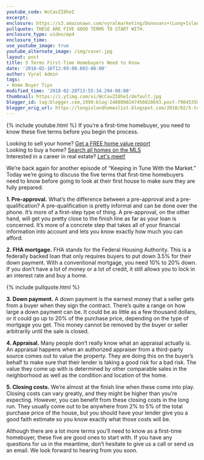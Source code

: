 ```yaml
---
youtube_code: WcCavZI8heI
excerpt:
enclosure: https://s3.amazonaws.com/vyralmarketing/Donovans+(Long+Island)/Videos/2018/February/Long+Island+Real+Estate+Agent-+5+Terms+First-Time+Homebuyers+Need+to+Know.mp4
pullquote: THESE ARE FIVE GOOD TERMS TO START WITH.
enclosure_type: video/mp4
enclosure_time:
use_youtube_image: true
youtube_alternate_image: /img/cover.jpg
layout: post
title: 5 Terms First-Time Homebuyers Need to Know
date: '2018-02-16T12:09:00.002-08:00'
author: Vyral Admin
tags:
- Home Buyer Tips
modified_time: '2018-02-20T13:55:34.294-08:00'
thumbnail: https://i.ytimg.com/vi/WcCavZI8heI/default.jpg
blogger_id: tag:blogger.com,1999:blog-2408090247456828693.post-7904535003319819530
blogger_orig_url: https://longislandhomeslist.blogspot.com/2018/02/5-terms-first-time-homebuyers-need-to.html
---
```

{% include youtube.html %}
If you’re a first-time homebuyer, you need to know these five terms before you begin the process.

<div class="post-cta">
Looking to sell your home? <a href="http://www.longislandhomeslist.com/cma/property-valuation/" target="_blank">Get a FREE home value report</a><br>
Looking to buy a home? <a href="http://www.longislandhomeslist.com/" target="_blank">Search all homes on the MLS</a><br>
Interested in a career in real estate? <a href="/meeting/">Let's meet!</a>
</div>

We’re back again for another episode of “Keeping in Tune With the Market.” Today we’re going to discuss the five terms that first-time homebuyers need to know before going to look at their first house to make sure they are fully prepared:

**1. Pre-approval.** What’s the difference between a pre-approval and a pre-qualification? A pre-qualification is pretty informal and can be done over the phone. It’s more of a first-step type of thing. A pre-approval, on the other hand, will get you pretty close to the finish line as far as your loan is concerned. It’s more of a concrete step that takes all of your financial information into account and lets you know exactly how much you can afford.

**2. FHA mortgage.** FHA stands for the Federal Housing Authority. This is a federally backed loan that only requires buyers to put down 3.5% for their down payment. With a conventional mortgage, you need 10% to 20% down. If you don’t have a lot of money or a lot of credit, it still allows you to lock in an interest rate and buy a home.

{% include pullquote.html %}

**3. Down payment.** A down payment is the earnest money that a seller gets from a buyer when they sign the contract. There’s quite a range on how large a down payment can be. It could be as little as a few thousand dollars, or it could go up to 20% of the purchase price, depending on the type of mortgage you get. This money cannot be removed by the buyer or seller arbitrarily until the sale is closed.

 **4. Appraisal.** Many people don’t really know what an appraisal actually is. An appraisal happens when an authorized appraiser from a third-party source comes out to value the property. They are doing this on the buyer’s behalf to make sure that their lender is taking a good risk for a bad risk. The value they come up with is determined by other comparable sales in the neighborhood as well as the condition and location of the home.

**5. Closing costs.** We’re almost at the finish line when these come into play. Closing costs can vary greatly, and they might be higher than you’re expecting. However, you can benefit from these closing costs in the long run. They usually come out to be anywhere from 2% to 5% of the total purchase price of the house, but you should have your lender give you a good faith estimate so you know exactly what those costs will be.

Although there are a lot more terms you’ll need to know as a first-time homebuyer, these five are good ones to start with. If you have any questions for us in the meantime, don’t hesitate to give us a call or send us an email. We look forward to hearing from you soon.
